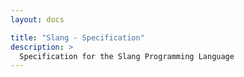 ```yaml
---
layout: docs

title: "Slang - Specification"
description: >
  Specification for the Slang Programming Language
---
```

